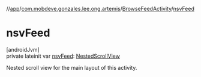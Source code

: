 //[app](../../../index.md)/[com.mobdeve.gonzales.lee.ong.artemis](../index.md)/[BrowseFeedActivity](index.md)/[nsvFeed](nsv-feed.md)

# nsvFeed

[androidJvm]\
private lateinit var [nsvFeed](nsv-feed.md): [NestedScrollView](https://developer.android.com/reference/kotlin/androidx/core/widget/NestedScrollView.html)

Nested scroll view for the main layout of this activity.
